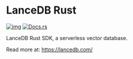 # LanceDB Rust

<a href="https://crates.io/crates/vectordb">![img](https://img.shields.io/crates/v/vectordb)</a>
<a href="https://docs.rs/vectordb/latest/vectordb/">![Docs.rs](https://img.shields.io/docsrs/vectordb)</a>

LanceDB Rust SDK, a serverless vector database.

Read more at: https://lancedb.com/
